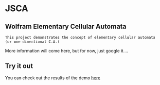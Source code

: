 # JSCA

## Wolfram Elementary Cellular Automata 

`This project demonstrates the concept of elementary cellular automata (or one dimentional C.A.)`

More information will come here, but for now, just google it....

## Try it out

You can check out the results of the demo [here](http://stump.one/jsca/)
